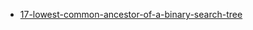 - [17-lowest-common-ancestor-of-a-binary-search-tree](https://leetcode.com/problems/lowest-common-ancestor-of-a-binary-search-tree/)
